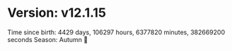 # Version: v12.1.15
Time since birth: 4429 days, 106297 hours, 6377820 minutes, 382669200 seconds
Season: Autumn 🍁
